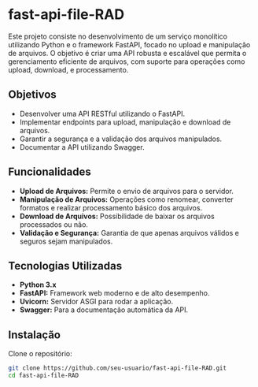 # fast-api-file-RAD

Este projeto consiste no desenvolvimento de um serviço monolítico utilizando Python e o framework FastAPI, focado no upload e manipulação de arquivos. O objetivo é criar uma API robusta e escalável que permita o gerenciamento eficiente de arquivos, com suporte para operações como upload, download, e processamento.

## Objetivos

- Desenvolver uma API RESTful utilizando o FastAPI.
- Implementar endpoints para upload, manipulação e download de arquivos.
- Garantir a segurança e a validação dos arquivos manipulados.
- Documentar a API utilizando Swagger.

## Funcionalidades

- **Upload de Arquivos:** Permite o envio de arquivos para o servidor.
- **Manipulação de Arquivos:** Operações como renomear, converter formatos e realizar processamento básico dos arquivos.
- **Download de Arquivos:** Possibilidade de baixar os arquivos processados ou não.
- **Validação e Segurança:** Garantia de que apenas arquivos válidos e seguros sejam manipulados.

## Tecnologias Utilizadas

- **Python 3.x**
- **FastAPI:** Framework web moderno e de alto desempenho.
- **Uvicorn:** Servidor ASGI para rodar a aplicação.
- **Swagger:** Para a documentação automática da API.

## Instalação

Clone o repositório:

```bash
git clone https://github.com/seu-usuario/fast-api-file-RAD.git
cd fast-api-file-RAD
